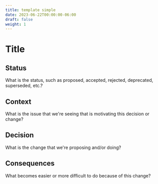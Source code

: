 ```yaml
---
title: template simple
date: 2023-06-22T00:00:00-06:00
draft: false
weight: 1
---
```


# Title
## Status
What is the status, such as proposed, accepted, rejected, deprecated, superseded, etc.?

## Context
What is the issue that we're seeing that is motivating this decision or change?

## Decision
What is the change that we're proposing and/or doing?

## Consequences
What becomes easier or more difficult to do because of this change?
